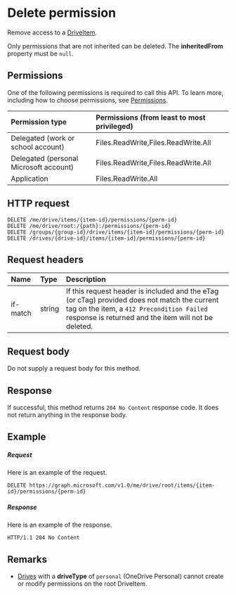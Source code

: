# Delete permission

Remove access to a [DriveItem](../resources/driveitem.md).

Only permissions that are not inherited can be deleted.
The **inheritedFrom** property must be `null`.

## Permissions
One of the following permissions is required to call this API. To learn more, including how to choose permissions, see [Permissions](../../../concepts/permissions_reference.md).

|Permission type      | Permissions (from least to most privileged)              | 
|:--------------------|:---------------------------------------------------------| 
|Delegated (work or school account) | Files.ReadWrite,Files.ReadWrite.All    | 
|Delegated (personal Microsoft account) | Files.ReadWrite,Files.ReadWrite.All    | 
|Application | Files.ReadWrite.All | 

## HTTP request

<!-- { "blockType": "ignored" } -->
```http
DELETE /me/drive/items/{item-id}/permissions/{perm-id}
DELETE /me/drive/root:/{path}:/permissions/{perm-id}
DELETE /groups/{group-id}/drive/items/{item-id}/permissions/{perm-id}
DELETE /drives/{drive-id}/items/{item-id}/permissions/{perm-id}
```

## Request headers

| Name          | Type   | Description                                                                                                                                                                                       |
|:--------------|:-------|:--------------------------------------------------------------------------------------------------------------------------------------------------------------------------------------------------|
| if-match      | string | If this request header is included and the eTag (or cTag) provided does not match the current tag on the item, a `412 Precondition Failed` response is returned and the item will not be deleted. |

## Request body
Do not supply a request body for this method.

## Response
If successful, this method returns `204 No Content` response code.
It does not return anything in the response body.

## Example

##### Request

Here is an example of the request.

<!-- {
  "blockType": "request",
  "name": "delete_permission"
}-->
```http
DELETE https://graph.microsoft.com/v1.0/me/drive/root/items/{item-id}/permissions/{perm-id}
```

##### Response

Here is an example of the response.

<!-- {
  "blockType": "response",
  "truncated": false
} -->
```http
HTTP/1.1 204 No Content
```

## Remarks

* [Drives](../resources/drive.md) with a **driveType** of `personal` (OneDrive Personal) cannot create or modify permissions on the root DriveItem. 

<!-- uuid: 8fcb5dbc-d5aa-4681-8e31-b001d5168d79
2015-10-25 14:57:30 UTC -->
<!-- {
  "type": "#page.annotation",
  "description": "Delete permission",
  "keywords": "",
  "section": "documentation",
  "tocPath": "OneDrive/Item/Delete permission"
}-->
